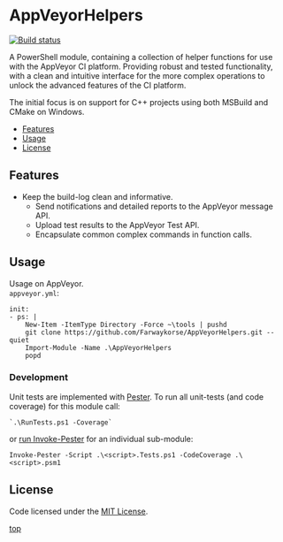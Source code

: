 <!-------------------------------------------------------------><a id="top"></a>
# AppVeyorHelpers
<!----------------------------------------------------------------------------->
<!-- Badges -->
[![Build status][AppVeyor-badge]][AppVeyor-link]
<!-- Description -->
A PowerShell module, containing a collection of helper functions for use with
the AppVeyor CI platform.
Providing robust and tested functionality, with a clean and intuitive interface
for the more complex operations to unlock the advanced features of the CI
platform.

The initial focus is on support for C++ projects using both MSBuild and CMake on
Windows.

<!-- TOC -->
- [Features](#features)
- [Usage](#usage)
- [License](#license)

<!--------------------------------------------------------><a id="features"></a>
## Features
<!----------------------------------------------------------------------------->
- Keep the build-log clean and informative.
  - Send notifications and detailed reports to the AppVeyor message API.
  - Upload test results to the AppVeyor Test API.
  - Encapsulate common complex commands in function calls.

<!-----------------------------------------------------------><a id="usage"></a>
## Usage
<!----------------------------------------------------------------------------->
Usage on AppVeyor.<br />
`appveyor.yml`:
````
init:
- ps: |
    New-Item -ItemType Directory -Force ~\tools | pushd
    git clone https://github.com/Farwaykorse/AppVeyorHelpers.git --quiet
    Import-Module -Name .\AppVeyorHelpers
    popd
````

<!-------------------------------------------------------------><a id="dev"></a>
### Development
<!----------------------------------------------------------------------------->
Unit tests are implemented with [Pester][Pester-link].
To run all unit-tests (and code coverage) for this module call:
```
`.\RunTests.ps1 -Coverage`
```
or [run Invoke-Pester][Invoke-Pester-link] for an individual sub-module:
```
Invoke-Pester -Script .\<script>.Tests.ps1 -CodeCoverage .\<script>.psm1
```

<!---------------------------------------------------------><a id="license"></a>
## License
<!----------------------------------------------------------------------------->
Code licensed under the [MIT License](./LICENSE).

[top](#top)

[AppVeyor-badge]: https://ci.appveyor.com/api/projects/status/l6stx6b6ibi57d9q/branch/master?svg=true
[AppVeyor-link]:  https://ci.appveyor.com/project/Farwaykorse/appveyorhelpers/branch/master
[Pester-link]:    https://github.com/pester/Pester
[Invoke-Pester-link]: https://github.com/pester/Pester/wiki/Invoke‐Pester
